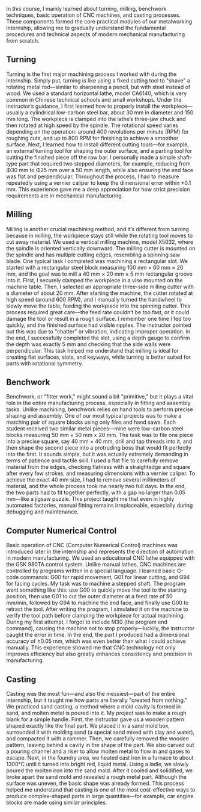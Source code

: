 In this course, I mainly learned about turning, milling, benchwork techniques, basic operation of CNC machines, and casting processes. These components formed the core practical modules of our metalworking internship, allowing me to gradually understand the fundamental procedures and technical aspects of modern mechanical manufacturing from scratch.

## Turning

Turning is the first major machining process I worked with during the internship. Simply put, turning is like using a fixed cutting tool to "shave" a rotating metal rod—similar to sharpening a pencil, but with steel instead of wood. We used a standard horizontal lathe, model CA6140, which is very common in Chinese technical schools and small workshops. Under the instructor’s guidance, I first learned how to properly install the workpiece—usually a cylindrical low-carbon steel bar, about 30 mm in diameter and 150 mm long. The workpiece is clamped into the lathe’s three-jaw chuck and then rotated at high speed by the spindle. The rotational speed varies depending on the operation: around 400 revolutions per minute (RPM) for roughing cuts, and up to 800 RPM for finishing to achieve a smoother surface. Next, I learned how to install different cutting tools—for example, an external turning tool for shaping the outer surface, and a parting tool for cutting the finished piece off the raw bar. I personally made a simple shaft-type part that required two stepped diameters, for example, reducing from Φ30 mm to Φ25 mm over a 50 mm length, while also ensuring the end face was flat and perpendicular. Throughout the process, I had to measure repeatedly using a vernier caliper to keep the dimensional error within ±0.1 mm. This experience gave me a deep appreciation for how strict precision requirements are in mechanical manufacturing.

## Milling

Milling is another crucial machining method, and it’s different from turning because in milling, the workpiece stays still while the rotating tool moves to cut away material. We used a vertical milling machine, model X5032, where the spindle is oriented vertically downward. The milling cutter is mounted on the spindle and has multiple cutting edges, resembling a spinning saw blade. One typical task I completed was machining a rectangular slot. We started with a rectangular steel block measuring 100 mm × 60 mm × 20 mm, and the goal was to mill a 40 mm × 20 mm × 5 mm rectangular groove into it. First, I securely clamped the workpiece in a vise mounted on the machine table. Then, I selected an appropriate three-side milling cutter with a diameter of about 20 mm. After starting the machine, the cutter rotated at high speed (around 600 RPM), and I manually turned the handwheel to slowly move the table, feeding the workpiece into the spinning cutter. This process required great care—the feed rate couldn’t be too fast, or it could damage the tool or result in a rough surface. I remember one time I fed too quickly, and the finished surface had visible ripples. The instructor pointed out this was due to "chatter" or vibration, indicating improper operation. In the end, I successfully completed the slot, using a depth gauge to confirm the depth was exactly 5 mm and checking that the side walls were perpendicular. This task helped me understand that milling is ideal for creating flat surfaces, slots, and keyways, while turning is better suited for parts with rotational symmetry.

## Benchwork

Benchwork, or "fitter work," might sound a bit "primitive," but it plays a vital role in the entire manufacturing process, especially in fitting and assembly tasks. Unlike machining, benchwork relies on hand tools to perform precise shaping and assembly. One of our most typical projects was to make a matching pair of square blocks using only files and hand saws. Each student received two similar metal pieces—mine were low-carbon steel blocks measuring 50 mm × 50 mm × 20 mm. The task was to file one piece into a precise square, say 40 mm × 40 mm, drill and tap threads into it, and then shape the second piece into a protruding boss that would fit perfectly into the first. It sounds simple, but it was actually extremely demanding in terms of patience and tactile skill. I used a flat file to carefully remove material from the edges, checking flatness with a straightedge and square after every few strokes, and measuring dimensions with a vernier caliper. To achieve the exact 40 mm size, I had to remove several millimeters of material, and the whole process took me nearly two full days. In the end, the two parts had to fit together perfectly, with a gap no larger than 0.05 mm—like a jigsaw puzzle. This project taught me that even in highly automated factories, manual fitting remains irreplaceable, especially during debugging and maintenance.

## Computer Numerical Control

Basic operation of CNC (Computer Numerical Control) machines was introduced later in the internship and represents the direction of automation in modern manufacturing. We used an educational CNC lathe equipped with the GSK 980TA control system. Unlike manual lathes, CNC machines are controlled by programs written in a special language. I learned basic G-code commands: G00 for rapid movement, G01 for linear cutting, and G94 for facing cycles. My task was to machine a stepped shaft. The program went something like this: use G00 to quickly move the tool to the starting position, then use G01 to cut the outer diameter at a feed rate of 50 mm/min, followed by G94 to machine the end face, and finally use G00 to retract the tool. After writing the program, I simulated it on the machine to verify the tool path before clamping the workpiece for actual machining. During my first attempt, I forgot to include M30 (the program end command), causing the machine not to stop properly—luckily, the instructor caught the error in time. In the end, the part I produced had a dimensional accuracy of ±0.05 mm, which was even better than what I could achieve manually. This experience showed me that CNC technology not only improves efficiency but also greatly enhances consistency and precision in manufacturing.

## Casting

Casting was the most fun—and also the messiest—part of the entire internship, but it taught me how parts are literally "created from nothing." We practiced sand casting, a method where a mold cavity is formed in sand, and molten metal is poured into it. My project was to make a rough blank for a simple handle. First, the instructor gave us a wooden pattern shaped exactly like the final part. We placed it in a sand mold box, surrounded it with molding sand (a special sand mixed with clay and water), and compacted it with a rammer. Then, we carefully removed the wooden pattern, leaving behind a cavity in the shape of the part. We also carved out a pouring channel and a riser to allow molten metal to flow in and gases to escape. Next, in the foundry area, we heated cast iron in a furnace to about 1300°C until it turned into bright red, liquid metal. Using a ladle, we slowly poured the molten iron into the sand mold. After it cooled and solidified, we broke apart the sand mold and revealed a rough metal part. Although the surface was uneven, the basic shape was already formed. This process helped me understand that casting is one of the most cost-effective ways to produce complex-shaped parts in large quantities—for example, car engine blocks are made using similar principles.